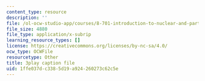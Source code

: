 ```yaml
---
content_type: resource
description: ''
file: /ol-ocw-studio-app/courses/8-701-introduction-to-nuclear-and-particle-physics-fall-2020/1ffe037dc3385d19a924260273c62c5e_16iPrwJMvSs.vtt
file_size: 4880
file_type: application/x-subrip
learning_resource_types: []
license: https://creativecommons.org/licenses/by-nc-sa/4.0/
ocw_type: OCWFile
resourcetype: Other
title: 3play caption file
uid: 1ffe037d-c338-5d19-a924-260273c62c5e
---
```

